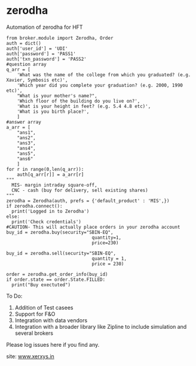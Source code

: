 # zerodha
Automation of zerodha for HFT
```
from broker.module import Zerodha, Order
auth = dict()
auth['user_id'] = 'UDI'
auth['password'] = 'PASS1'
auth['txn_password'] = 'PASS2'
#question array
q_arr = [
    'What was the name of the college from which you graduated? (e.g. Xavier, Symbosis etc)',
    'Which year did you complete your graduation? (e.g. 2000, 1990 etc)',
    "What is your mother's name?",
    'Which floor of the building do you live on?',
    'What is your height in feet? (e.g. 5.4 4.8 etc)',
    'What is you birth place?',
    ]
#answer array
a_arr = [
    "ans1",
    "ans2",
    "ans3",
    "ans4",
    "ans5",
    "ans6"
    ]
for r in range(0,len(q_arr)):
    auth[q_arr[r]] = a_arr[r]
"""
  MIS- margin intraday square-off, 
  CNC - cash (buy for delivery, sell existing shares)
"""
zerodha = Zerodha(auth, prefs = {'default_product' : 'MIS',})
if zerodha.connect():
  print('Logged in to Zerodha')
else:
  print('Check credentials')
#CAUTION- This will actually place orders in your zerodha account
buy_id = zerodha.buy(security="SBIN-EQ",
                                quantity=1,
                                price=230)

buy_id = zerodha.sell(security="SBIN-EQ",
                                quantity = 1,
                                price = 230)

order = zerodha.get_order_info(buy_id)
if order.state == order.State.FILLED:
  print("Buy exectuted")
```

To Do:
1. Addition of Test casees
2. Support for F&O
3. Integration with data vendors
4. Integration with a broader library like Zipline to include simulation and several brokers

Please log issues here if you find any.

site: www.xerxys.in
